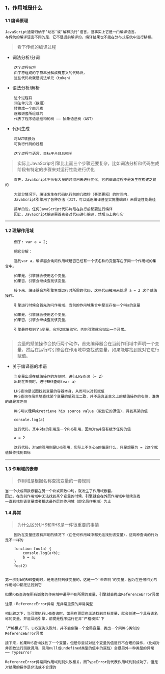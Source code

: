 ### 1，作用域是什么

#### 1.1 编译原理

```
JavaScript通常归纳于‘动态’或‘解释执行’语言，但事实上它是一门编译语言。
与传统的编译语言不同的是，它不是提前编译的，编译结果也不能在分布式系统中进行移植。
```

> 看下传统的编译过程


- 词法分析/分词
```
    这个过程会将
    由字符组成的字符串分解成有意义的代码块，
    这些代码块就是词法单元（token）
```
- 语法分析/解析
```
    这个过程将
    词法单元流（数组）
    转换成一个由元素
    逐级嵌套所组成的
    代表了程序语法结构的树 —— 抽象语法树（AST）
```

- 代码生成
```
    将AST转换为
    可执行代码的过程
    
    这个过程与语言、目标平台息息相关
```

> 实际上JavaScript引擎比上面三个步骤还要复杂，比如词法分析和代码生成阶段有特定的步骤来对运行性能进行优化


```
    首先，JavaScript不会有大量的时间用来进行优化，它的编译过程不是发生在构建之前的
    
    大部分情况下，编译发生在代码执行前的几微秒（甚至更短）的时间内，
    JavaScript引擎用了各种办法（JIT，可以延迟编译甚至实施重编译）来保证性能最佳
    
    简单的说，任何JavaScript代码片段在执行前都要进行编译
    因此，JavaScript编译器首先会对代码进行编译，然后马上执行它
```

---


#### 1.2 理解作用域

```
    例子: var a = 2;
    
    把它分解：
    
    遇到var a，编译器会询问作用域是否已经有一个该名称的变量存在于同一个作用域的集合中。
    
    如果是，引擎就会使用这个变量，
    如果否，引擎会继续查找该变量，
    
    接下来，编译器会为引擎生成运行时所需的代码，这些代码被用来处理 a = 2 这个赋值操作。
    
    引擎运行时候会首先询问作用域，当前的作用域集合中是否存在一个叫a的变量
    
    如果是，引擎就会使用这个变量，
    如果否，引擎会继续查找该变量，
    
    引擎最终找到了a变量，会将2赋值给它。否则引擎就会抛出一个异常。
    
```

> 变量的赋值操作会执行两个动作，首先编译器会在当前作用域中声明一个变量，然后在运行时引擎会在作用域中查找该变量，如果能够找到就对它进行赋值。

 - 关于编译器的术语
 
```
    当变量出现在赋值操作的左侧时，进行LHS查询 (= 2)
    出现在右侧时，进行RHS查询(var a)
    
    LHS查询是试图找到变量的容器本身，从而可以对其赋值
    RHS查询与简单地查找某个变量的值别无二致，并不是真正意义上的赋值操作的右侧，准确的说是非左侧
    
    RHS可以理解成retrieve his source value (取到它的源值)，得到某某的值
```

```
    console.log(a)
    
    这行代码，其中对a的引用是一个RHS引用，因为对a并没有赋予任何的值
    
    a = 2
    
    这行代码，对a的引用则是LHS引用，实际上不关心a的值是什么，只是想要为 = 2这个赋值操作找到目标
```

---

#### 1.3 作用域的嵌套


> 作用域是根据名称查找变量的一套规则

```
当一个块或函数嵌套在另一个块或函数中时，就发生了作用域嵌套，
因此，在当前作用域中无法找到某个变量的时候，引擎就会在外层作用域中继续查找
一直到找到该变量或者抵达最外层的作用域（即全局作用域）为止
```

#### 1.4 异常

> 为什么区分LHS和RHS是一件很重要的事情

```
    因为在变量还没有声明的情况下（在任何作用域中都无法找到该变量），这两种查询的行为是不一样的
    
    function foo(a) {
        console.log(a+b);
        b = a;
    }
    foo(2)
    
```
```
第一次对b的RHS查询时，是无法找到该变量的，这是一个‘未声明’的变量，因为在任何相关的作用域中都无法找到它

如果RHS查询在所有嵌套的作用域中遍寻不到所需的变量，引擎就会抛出ReferenceError异常

注意：ReferenceError异常 是非常重要的异常类型

相比较之下，当引擎执行LHS查询时，如果在顶层也无法找到目标变量，就会创建一个具有该名称的变量，并返回给引擎，前提是程序运行在非‘严格模式’下

‘严格模式’下，LHS查询失败时，并不会创建一个全局变量，抛出一个同RHS类似的ReferenceError异常

接下来，如果RHS查询找到了一个变量，但是你尝试对这个变量的值进行不合理的操作，（比如对非函数进行函数调用，引用null或undefined类型的值中的属性）会报另外一种类型的异常 —— TypeError

ReferenceError异常同作用域判别失败相关，而TypeError则代表作用域判别成功了，但是对结果的操作是非法或不合理的
```
